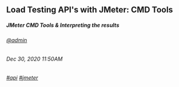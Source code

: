 ## Load Testing API's with JMeter: CMD Tools
##### *JMeter CMD Tools &amp; Interpreting the results*
###### [@admin](/whoami)
###### Dec 30, 2020 11:50AM
###### [#api]() [#jmeter]()

